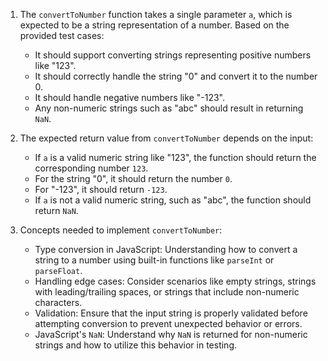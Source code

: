 1. The `convertToNumber` function takes a single parameter `a`, which is expected to be a string representation of a number. Based on the provided test cases:

   - It should support converting strings representing positive numbers like "123".
   - It should correctly handle the string "0" and convert it to the number 0.
   - It should handle negative numbers like "-123".
   - Any non-numeric strings such as "abc" should result in returning `NaN`.

2. The expected return value from `convertToNumber` depends on the input:

   - If `a` is a valid numeric string like "123", the function should return the corresponding number `123`.
   - For the string "0", it should return the number `0`.
   - For "-123", it should return `-123`.
   - If `a` is not a valid numeric string, such as "abc", the function should return `NaN`.

3. Concepts needed to implement `convertToNumber`:
   - Type conversion in JavaScript: Understanding how to convert a string to a number using built-in functions like `parseInt` or `parseFloat`.
   - Handling edge cases: Consider scenarios like empty strings, strings with leading/trailing spaces, or strings that include non-numeric characters.
   - Validation: Ensure that the input string is properly validated before attempting conversion to prevent unexpected behavior or errors.
   - JavaScript's `NaN`: Understand why `NaN` is returned for non-numeric strings and how to utilize this behavior in testing.
